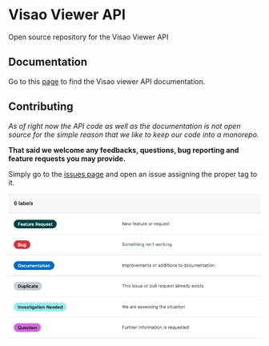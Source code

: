 # Visao Viewer API
Open source repository for the Visao Viewer API

## Documentation
Go to this [page](https://developers.visao.ca/docs/intro) to find the
Visao viewer API documentation.

## Contributing
_As of right now the API code as well as the documentation is not open source for
the simple reason that we like to keep our code into a monorepo._

**That said
we welcome any feedbacks, questions, bug reporting and feature requests you may provide.**

Simply go to the [issues page](https://github.com/Technologie-Visao/viewer-api/issues) and open
an issue assigning the proper tag to it.

![issues tags](https://github.com/Technologie-Visao/viewer-api/raw/master/docs/visao_api_issues_tags.png)

